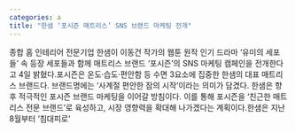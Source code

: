 ```yaml
---
categories: a
title: "한샘 ‘포시즌 매트리스’ SNS 브랜드 마케팅 전개"
---
```

종합 홈 인테리어 전문기업 한샘이 이동건 작가의 웹툰 원작 인기 드라마 ‘유미의 세포들’ 속 등장 세포들과 함께 매트리스 브랜드 ‘포시즌’의 SNS 마케팅 캠페인을 전개한다고 4일 밝혔다.포시즌은 온도·습도·편안함 등 수면 3요소에 집중한 한샘의 대표 매트리스 브랜드다. 브랜드명에는 ‘사계절 편안한 잠의 시작’이라는 의미가 담겼다. 한샘은 향후 적극적인 포시즌 브랜드 마케팅을 이어갈 방침이다. 이를 통해 포시즌을 ‘친근한 매트리스 전문 브랜드’로 육성하고, 시장 영향력을 확대해 나가겠다는 계획이다.한샘은 지난 8월부터 ‘침대피로’